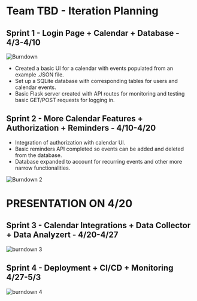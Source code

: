 # Team TBD - Iteration Planning

## Sprint 1 - Login Page + Calendar + Database - 4/3-4/10

![Burndown](https://user-images.githubusercontent.com/43146669/230262161-991c278f-cf9a-4336-ae3c-403c84a89c43.png)

* Created a basic UI for a calendar with events populated from an example .JSON file.
* Set up a SQLite database with corresponding tables for users and calendar events. 
* Basic Flask server created with API routes for monitoring and testing basic GET/POST requests for logging in.

## Sprint 2 - More Calendar Features + Authorization + Reminders - 4/10-4/20

* Integration of authorization with calendar UI.
* Basic reminders API completed so events can be added and deleted from the database.
* Database expanded to account for recurring events and other more narrow functionalities.

![Burndown 2](https://user-images.githubusercontent.com/43146669/233540053-cfd433d5-3c08-4358-be69-ef0ea2d0216b.png)


# PRESENTATION ON 4/20

## Sprint 3 - Calendar Integrations + Data Collector + Data Analyzert - 4/20-4/27
![burndown 3](https://user-images.githubusercontent.com/43146669/236079006-64f34ed4-bbaf-4f73-ac19-2f9b7d805e44.png)


## Sprint 4 - Deployment + CI/CD + Monitoring 4/27-5/3
![burndown 4](https://user-images.githubusercontent.com/43146669/236081327-acc30e59-710d-49c4-b3d3-7901ae2ce7ff.png)

